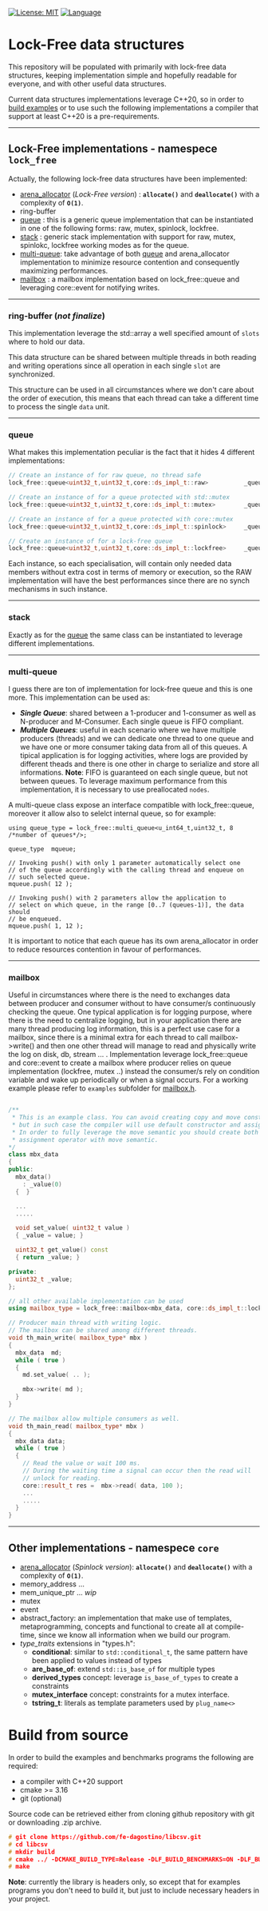 [![License: MIT](https://img.shields.io/badge/License-MIT-yellow.svg)](https://opensource.org/licenses/MIT)
[![Language](https://img.shields.io/badge/language-c++-red.svg)](https://en.cppreference.com/)
# Lock-Free data structures

This repository will be populated with primarily with lock-free data structures, keeping implementation simple and hopefully readable for everyone, and with other useful data structures. 

Current data structures implementations leverage C++20, so in order to [build examples](#build-from-source) or to use such the following implementations a compiler that support at least C++20 is a pre-requirements. 

---
## Lock-Free implementations - namespece `lock_free`

Actually, the following lock-free data structures have been implemented:
* [arena_allocator](https://github.com/fe-dagostino/The-Magicians/blob/master/lock-free/arena_allocator/README.md) (*Lock-Free version*) : **`allocate()`** and **`deallocate()`** with a complexity of **`O(1)`**.
* ring-buffer 
* [queue](#queue) : this is a generic queue implementation that can be instantiated in one of the following forms: raw, mutex, spinlock, lockfree.
* [stack](#stack) : generic stack implementation with support for raw, mutex, spinlokc, lockfree working modes as for the queue.
* [multi-queue](#multi-queue): take advantage of both [queue](#queue) and arena_allocator implementation to minimize resource contention and consequently maximizing performances.
* [mailbox](#mailbox) : a mailbox implementation based on lock_free::queue and leveraging core::event for notifying writes.

---
### ring-buffer  **(*not finalize*)**

This implementation leverage the std::array a well specified amount of `slots` where to hold our data.

This data structure can be shared between multiple threads in both reading and writing operations since all operation in each single `slot` are synchronized.

This structure can be used in all circumstances where we don't care about the order of execution, this means that each thread can take a different time to process the single `data` unit. 

---
### queue

What makes this implementation peculiar is the fact that it hides 4 different implementations:
```cpp
// Create an instance of for raw queue, no thread safe
lock_free::queue<uint32_t,uint32_t,core::ds_impl_t::raw>          _queue_raw;

// Create an instance of for a queue protected with std::mutex
lock_free::queue<uint32_t,uint32_t,core::ds_impl_t::mutex>        _queue_with_mutex;

// Create an instance of for a queue protected with core::mutex
lock_free::queue<uint32_t,uint32_t,core::ds_impl_t::spinlock>     _queue_with_spinlock;

// Create an instance of for a lock-free queue
lock_free::queue<uint32_t,uint32_t,core::ds_impl_t::lockfree>     _queue_lock_free;
```

Each instance, so each specialisation, will contain only needed data members without extra cost in terms of memory or execution, so the RAW implementation will have the best performances since there are no synch mechanisms in such instance.

---
### stack
Exactly as for the [queue](#queue) the same class can be instantiated to leverage different implementations.


---
### multi-queue  

I guess there are ton of implementation for lock-free queue and this is one more.
This implementation can be used as:
- ***Single Queue***: shared between a 1-producer and 1-consumer as well as N-producer and M-Consumer. Each single queue is FIFO compliant. 
- ***Multiple Queues***: useful in each scenario where we have multiple producers (threads) and we can dedicate one thread to one queue and we have one or more consumer taking data from all of this queues. A tipical application is for logging activities, where logs are provided by different theads and there is one other in charge to serialize and store all informations. 
**Note**: FIFO is guaranteed on each single queue, but not between queues.
To leverage maximum performance from this implementation, it is necessary to use preallocated `nodes`.

A multi-queue class expose an interface compatible with lock_free::queue, moreover it allow also to selelct internal queue, so for example:

```
using queue_type = lock_free::multi_queue<u_int64_t,uint32_t, 8 /*number of queues*/>;

queue_type  mqueue;

// Invoking push() with only 1 parameter automatically select one 
// of the queue accordingly with the calling thread and enqueue on
// such selected queue.  
mqueue.push( 12 );

// Invoking push() with 2 parameters allow the application to 
// select on which queue, in the range [0..7 (queues-1)], the data should 
// be enqueued.
mqueue.push( 1, 12 );
```

It is important to notice that each queue has its own arena_allocator in order to reduce resources contention in favour of performances. 

---
### mailbox
Useful in circumstances where there is the need to exchanges data between producer and consumer without to have consumer/s continuously checking the queue. One typical application is for logging purpose, where there is the need to centralize logging, but in your application there are many thread producing log information, this is a perfect use case for a mailbox, since there is a minimal extra for each thread to call mailbox->write() and then one other thread will manage to read and physically write the log on disk, db, stream ... .
Implementation leverage lock_free::queue and core::event to create a mailbox where producer relies on queue implementation (lockfree, mutex ..) instead the consumer/s rely on condition variable and wake up periodically or when a signal occurs.
For a working example please refer to `examples` subfolder for [mailbox.h](./examples/mailbox.cpp).

```cpp

/**
 * This is an example class. You can avoid creating copy and move constructors,
 * but in such case the compiler will use default constructor and assignment operator.
 * In order to fully leverage the move semantic you should create both move constructor and
 * assignment operator with move semantic.
*/
class mbx_data
{
public:
  mbx_data()
    : _value(0)
  {  }

  ...
  .....

  void set_value( uint32_t value )
  { _value = value; }

  uint32_t get_value() const
  { return _value; }

private:
  uint32_t _value;
};

// all other available implementation can be used
using mailbox_type = lock_free::mailbox<mbx_data, core::ds_impl_t::lockfree, 0>;

// Producer main thread with writing logic. 
// The mailbox can be shared among different threads.
void th_main_write( mailbox_type* mbx )
{
  mbx_data  md;
  while ( true )
  {
    md.set_value( .. );

    mbx->write( md );
  }
}

// The mailbox allow multiple consumers as well.
void th_main_read( mailbox_type* mbx )
{
  mbx_data data;
  while ( true )
  {
    // Read the value or wait 100 ms.
    // During the waiting time a signal can occur then the read will 
    // unlock for reading. 
    core::result_t res =  mbx->read( data, 100 );
    ...
    .....
  }
}


```


---
## Other implementations - namespece `core`

* [arena_allocator](https://github.com/fe-dagostino/The-Magicians/blob/master/lock-free/arena_allocator/README.md) (*Spinlock version*): **`allocate()`** and **`deallocate()`** with a complexity of **`O(1)`**.
* memory_address ...
* mem_unique_ptr ... *wip*
* mutex
* event
* abstract_factory: an implementation that make use of templates, metaprogramming, concepts and functional to create all at compile-time, since we know all information when we build our program.
* *type_traits* extensions in "types.h":
  * **conditional**: similar to `std::conditional_t`, the same pattern have been applied to values instead of types
  * **are_base_of**: extend `std::is_base_of` for multiple types
  * **derived_types** concept: leverage `is_base_of_types` to create a constraints
  * **mutex_interface** concept: constraints for a mutex interface.
  * **tstring_t**: literals as template parameters used by `plug_name<>`


# Build from source
In order to build the examples and benchmarks programs the following are required:

* a compiler with C++20 support
* cmake >= 3.16
* git (optional)

Source code can be retrieved either from cloning github repository with git or downloading .zip archive.

```cpp
# git clone https://github.com/fe-dagostino/libcsv.git
# cd libcsv
# mkdir build
# cmake ../ -DCMAKE_BUILD_TYPE=Release -DLF_BUILD_BENCHMARKS=ON -DLF_BUILD_EXAMPLES=ON -DLF_BUILD_TESTS=ON
# make
```

**Note**: currently the library is headers only, so except that for examples programs you don't need to build it, but just to include necessary headers in your project.
